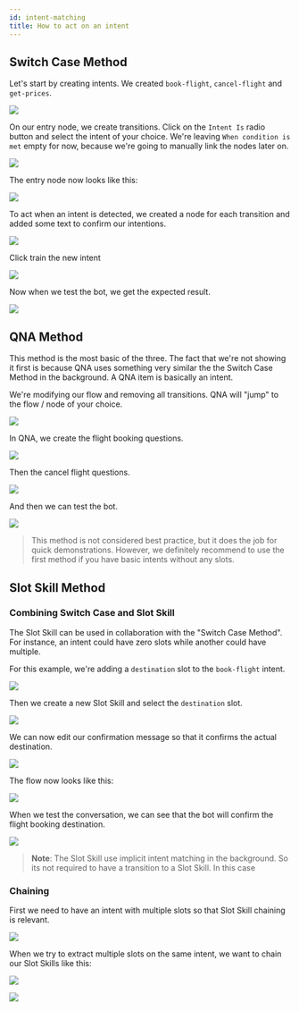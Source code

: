 ```yaml
---
id: intent-matching
title: How to act on an intent
---
```


## Switch Case Method

Let's start by creating intents. We created `book-flight`, `cancel-flight` and `get-prices`.

![](assets/intent-matching-switch-intents.png)

On our entry node, we create transitions. Click on the `Intent Is` radio button and select the intent of your choice.
We're leaving `When condition is met` empty for now, because we're going to manually link the nodes later on.

![](assets/intent-matching-transition.png)

The entry node now looks like this:

![](assets/intent-matching-node.png)

To act when an intent is detected, we created a node for each transition and added some text to confirm our intentions.

![](assets/intent-matching-switch-case.png)

Click train the new intent

![](assets/intent-matching-train-chatbot.png)

Now when we test the bot, we get the expected result.

![](assets/intent-matching-switch-conversation.png)

## QNA Method

This method is the most basic of the three. The fact that we're not showing it first is because QNA uses something very similar the the Switch Case Method in the background. A QNA item is basically an intent.

We're modifying our flow and removing all transitions. QNA will "jump" to the flow / node of your choice.

![](assets/intent-matching-qna-flow.png)

In QNA, we create the flight booking questions.

![](assets/intent-matching-qna-new.png)

Then the cancel flight questions.

![](assets/intent-matching-qna-cancel.png)

And then we can test the bot.

![](assets/intent-matching-qna-conversation.png)

> This method is not considered best practice, but it does the job for quick demonstrations. However, we definitely recommend to use the first method if you have basic intents without any slots.

## Slot Skill Method

### Combining Switch Case and Slot Skill

The Slot Skill can be used in collaboration with the "Switch Case Method". For instance, an intent could have zero slots while another could have multiple.

For this example, we're adding a `destination` slot to the `book-flight` intent.

![](assets/intent-matching-slot-intents.png)

Then we create a new Slot Skill and select the `destination` slot.

![](assets/intent-matching-slot-skill.png)

We can now edit our confirmation message so that it confirms the actual destination.

![](assets/intent-matching-slot-text.png)

The flow now looks like this:

![](assets/intent-matching-slot-flow.png)

When we test the conversation, we can see that the bot will confirm the flight booking destination.

![](assets/intent-matching-slot-conversation.png)

> **Note**: The Slot Skill use implicit intent matching in the background. So its not required to have a transition to a Slot Skill. In this case

### Chaining

First we need to have an intent with multiple slots so that Slot Skill chaining is relevant.

![](assets/intent-matching-slot-chain-intents.png)

When we try to extract multiple slots on the same intent, we want to chain our Slot Skills like this:

![](assets/intent-matching-slot-chain-flow.png)

![](assets/intent-matching-slot-chain-conversation.png)
